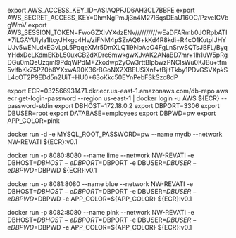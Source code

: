 export AWS_ACCESS_KEY_ID=ASIAQPFJD6AH3CL7BBFE
export AWS_SECRET_ACCESS_KEY=0hmNgPmJj3n4M27I6qsDEaU16OC/PzveICVbgWmV
export AWS_SESSION_TOKEN=FwoGZXIvYXdzENv//////////wEaDFARmb0JORpbATI+7iLGAYUlyla1ItcyJHkgc4Hv/ziFNM4pSZrAQ6+kKd4R8kdi+R4cO1KutpIJHYUJv5wENLdxEGvLpL5PqqeXMr5DmXLQ1I9NbAoO4FgLnSrwSQTsJBFL/ByqYHdxDcLKdmEKbL50uxCB2dXDre6mwkgwXJvAK2ANaBD7mr+1lh1uW5pRgDGu0mQeUzqml9PdqWPdM+Zkodwp2yCw3rttBlpbwzPNClsWu0KJBu+tfm5vlfbKk75PZ0b8YXxwA90K36rBGoNXZXBEUSiXnf+tBjItTkby1PDvGSVXpkSL4cOT2P9EDd5n2UiT+HU0+63oKkc50EYnPebFSkSzc8dP

export ECR=032566931471.dkr.ecr.us-east-1.amazonaws.com/db-repo
aws ecr get-login-password --region us-east-1 | docker login -u AWS ${ECR} --password-stdin
export DBHOST=172.18.0.2
export DBPORT=3306
export DBUSER=root
export DATABASE=employees
export DBPWD=pw
export APP_COLOR=pink

docker run -d -e MYSQL_ROOT_PASSWORD=pw --name mydb --network NW-REVATI ${ECR}:v0.1

docker run -p 8080:8080 --name lime --network NW-REVATI -e DBHOST=$DBHOST -e DBPORT=$DBPORT -e  DBUSER=$DBUSER -e DBPWD=$DBPWD ${ECR}:v0.1

docker run -p 8081:8080 --name blue --network NW-REVATI -e DBHOST=$DBHOST -e DBPORT=$DBPORT -e  DBUSER=$DBUSER -e DBPWD=$DBPWD -e APP_COLOR=${APP_COLOR} ${ECR}:v0.1

docker run -p 8082:8080  --name pink --network NW-REVATI -e DBHOST=$DBHOST -e DBPORT=$DBPORT -e  DBUSER=$DBUSER -e DBPWD=$DBPWD -e APP_COLOR=${APP_COLOR} ${ECR}:v0.1
